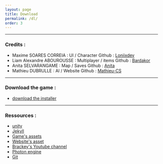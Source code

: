 ```yaml
---
layout: page
title: Download
permalink: /dl/
order: 3
---
```


---

### Credits :

+ Maxime SOARES CORREIA : UI / Character
Github : [Loniixdev](https://github.com/Loniixdev)
+ Liam Alexandre ABOUROUSSE : Multiplayer / items
Github : [Bardakor](https://github.com/bardakor)
+ Anita SELVARANGAME : Map / Saves
Github : [Anita](https://github.com/Anita2803)
+ Mathieu DUBRULLE : AI / Website
Github : [Mathieu-CS](https://github.com/Mathieu-CS)

---

### Download the game :

+ [download the installer](/assets/files_to_download/nyr_the_last_stand.exe)

---

### Ressources :

+ [unity](unity.com)
+ [Jekyll](https://jekyllrb.com/)
+ [Game's assets](https://assetstore.unity.com/packages/3d/environments/fantasy/polygon-vikings-pack-85664)
+ [Website's asset](https://github.com/daviddarnes/alembic)
+ [Brackey's Youtube channel](https://youtube.com/user/Brackeys)
+ [Photon engine](https://photoengine.com/pun)
+ [Git](https://github.com)

